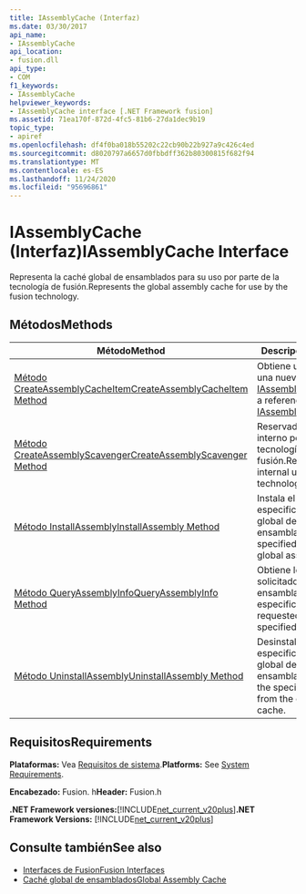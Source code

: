 ```yaml
---
title: IAssemblyCache (Interfaz)
ms.date: 03/30/2017
api_name:
- IAssemblyCache
api_location:
- fusion.dll
api_type:
- COM
f1_keywords:
- IAssemblyCache
helpviewer_keywords:
- IAssemblyCache interface [.NET Framework fusion]
ms.assetid: 71ea170f-872d-4fc5-81b6-27da1dec9b19
topic_type:
- apiref
ms.openlocfilehash: df4f0ba018b55202c22cb90b22b927a9c426c4ed
ms.sourcegitcommit: d8020797a6657d0fbbdff362b80300815f682f94
ms.translationtype: MT
ms.contentlocale: es-ES
ms.lasthandoff: 11/24/2020
ms.locfileid: "95696861"
---
```

# <a name="iassemblycache-interface"></a><span data-ttu-id="3be69-102">IAssemblyCache (Interfaz)</span><span class="sxs-lookup"><span data-stu-id="3be69-102">IAssemblyCache Interface</span></span>

<span data-ttu-id="3be69-103">Representa la caché global de ensamblados para su uso por parte de la tecnología de fusión.</span><span class="sxs-lookup"><span data-stu-id="3be69-103">Represents the global assembly cache for use by the fusion technology.</span></span>  
  
## <a name="methods"></a><span data-ttu-id="3be69-104">Métodos</span><span class="sxs-lookup"><span data-stu-id="3be69-104">Methods</span></span>  
  
|<span data-ttu-id="3be69-105">Método</span><span class="sxs-lookup"><span data-stu-id="3be69-105">Method</span></span>|<span data-ttu-id="3be69-106">Descripción</span><span class="sxs-lookup"><span data-stu-id="3be69-106">Description</span></span>|  
|------------|-----------------|  
|[<span data-ttu-id="3be69-107">Método CreateAssemblyCacheItem</span><span class="sxs-lookup"><span data-stu-id="3be69-107">CreateAssemblyCacheItem Method</span></span>](iassemblycache-createassemblycacheitem-method.md)|<span data-ttu-id="3be69-108">Obtiene una referencia a una nueva [IAssemblyCacheItem](iassemblycacheitem-interface.md).</span><span class="sxs-lookup"><span data-stu-id="3be69-108">Gets a reference to a new [IAssemblyCacheItem](iassemblycacheitem-interface.md).</span></span>|  
|[<span data-ttu-id="3be69-109">Método CreateAssemblyScavenger</span><span class="sxs-lookup"><span data-stu-id="3be69-109">CreateAssemblyScavenger Method</span></span>](iassemblycache-createassemblyscavenger-method.md)|<span data-ttu-id="3be69-110">Reservado para uso interno por parte de la tecnología de fusión.</span><span class="sxs-lookup"><span data-stu-id="3be69-110">Reserved for internal use by the fusion technology.</span></span>|  
|[<span data-ttu-id="3be69-111">Método InstallAssembly</span><span class="sxs-lookup"><span data-stu-id="3be69-111">InstallAssembly Method</span></span>](iassemblycache-installassembly-method.md)|<span data-ttu-id="3be69-112">Instala el ensamblado especificado en la caché global de ensamblados.</span><span class="sxs-lookup"><span data-stu-id="3be69-112">Installs the specified assembly in the global assembly cache.</span></span>|  
|[<span data-ttu-id="3be69-113">Método QueryAssemblyInfo</span><span class="sxs-lookup"><span data-stu-id="3be69-113">QueryAssemblyInfo Method</span></span>](iassemblycache-queryassemblyinfo-method.md)|<span data-ttu-id="3be69-114">Obtiene los datos solicitados sobre el ensamblado especificado.</span><span class="sxs-lookup"><span data-stu-id="3be69-114">Gets the requested data about the specified assembly.</span></span>|  
|[<span data-ttu-id="3be69-115">Método UninstallAssembly</span><span class="sxs-lookup"><span data-stu-id="3be69-115">UninstallAssembly Method</span></span>](iassemblycache-uninstallassembly-method.md)|<span data-ttu-id="3be69-116">Desinstala el ensamblado especificado de la caché global de ensamblados.</span><span class="sxs-lookup"><span data-stu-id="3be69-116">Uninstalls the specified assembly from the global assembly cache.</span></span>|  
  
## <a name="requirements"></a><span data-ttu-id="3be69-117">Requisitos</span><span class="sxs-lookup"><span data-stu-id="3be69-117">Requirements</span></span>  

 <span data-ttu-id="3be69-118">**Plataformas:** Vea [Requisitos de sistema](../../get-started/system-requirements.md).</span><span class="sxs-lookup"><span data-stu-id="3be69-118">**Platforms:** See [System Requirements](../../get-started/system-requirements.md).</span></span>  
  
 <span data-ttu-id="3be69-119">**Encabezado:** Fusion. h</span><span class="sxs-lookup"><span data-stu-id="3be69-119">**Header:** Fusion.h</span></span>  
  
 <span data-ttu-id="3be69-120">**.NET Framework versiones:**[!INCLUDE[net_current_v20plus](../../../../includes/net-current-v20plus-md.md)]</span><span class="sxs-lookup"><span data-stu-id="3be69-120">**.NET Framework Versions:** [!INCLUDE[net_current_v20plus](../../../../includes/net-current-v20plus-md.md)]</span></span>  
  
## <a name="see-also"></a><span data-ttu-id="3be69-121">Consulte también</span><span class="sxs-lookup"><span data-stu-id="3be69-121">See also</span></span>

- [<span data-ttu-id="3be69-122">Interfaces de Fusion</span><span class="sxs-lookup"><span data-stu-id="3be69-122">Fusion Interfaces</span></span>](fusion-interfaces.md)
- [<span data-ttu-id="3be69-123">Caché global de ensamblados</span><span class="sxs-lookup"><span data-stu-id="3be69-123">Global Assembly Cache</span></span>](../../app-domains/gac.md)
